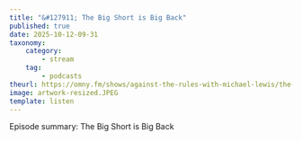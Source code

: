 ```yaml
---
title: "&#127911; The Big Short is Big Back"
published: true
date: 2025-10-12-09-31
taxonomy:
    category:
        - stream
    tag:
        - podcasts
theurl: https://omny.fm/shows/against-the-rules-with-michael-lewis/the-big-short-companion-from-against-the-rules
image: artwork-resized.JPEG
template: listen
---
```


Episode summary: The Big Short is Big Back
